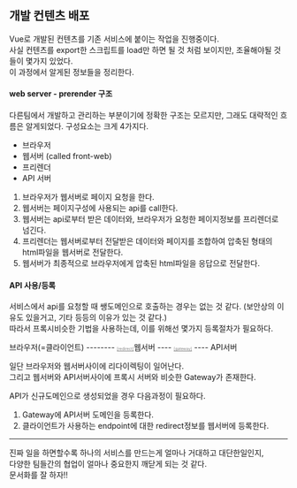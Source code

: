 ## 개발 컨텐츠 배포

Vue로 개발된 컨텐츠를 기존 서비스에 붙이는 작업을 진행중이다.\
사실 컨텐츠를 export한 스크립트를 load만 하면 될 것 처럼 보이지만, 조율해야될 것들이 몇가지 있었다.\
이 과정에서 알게된 정보들을 정리한다.

#### web server - prerender 구조

다른팀에서 개발하고 관리하는 부분이기에 정확한 구조는 모르지만, 그래도 대략적인 흐름은 알게되었다.
구성요소는 크게 4가지다.

- 브라우저
- 웹서버 (called front-web)
- 프리렌더
- API 서버

1. 브라우저가 웹서버로 페이지 요청을 한다.
2. 웹서버는 페이지구성에 사용되는 api를 call한다.
3. 웹서버는 api로부터 받은 데이터와, 브라우저가 요청한 페이지정보를 프리렌더로 넘긴다.
4. 프리렌더는 웹서버로부터 전달받은 데이터와 페이지를 조합하여 압축된 형태의 html파일을 웹서버로 전달한다.
5. 웹서버가 최종적으로 브라우저에게 압축된 html파일을 응답으로 전달한다.

#### API 사용/등록

서비스에서 api를 요청할 때 쌩도메인으로 호출하는 경우는 없는 것 같다. (보안상의 이유도 있을거고, 기타 등등의 이유가 있는 것 같다.)\
따라서 프록시비슷한 기법을 사용하는데, 이를 위해선 몇가지 등록절차가 필요하다.

브라우저(=클라이언트) -------- <u style="color: grey; font-size: 7px">[redirect]</u>웹서버 ---- <u style="color: grey; font-size: 7px">[gateway]</u> ---- API서버

일단 브라우저와 웹서버사이에 리다이렉팅이 일어난다.\
그리고 웹서버와 API서버사이에 프록시 서버와 비슷한 Gateway가 존재한다.

API가 신규도메인으로 생성되었을 경우 다음과정이 필요하다.

1. Gateway에 API서버 도메인을 등록한다.
2. 클라이언트가 사용하는 endpoint에 대한 redirect정보를 웹서버에 등록한다.

---

진짜 일을 하면할수록 하나의 서비스를 만드는게 얼마나 거대하고 대단한일인지,\
다양한 팀들간의 협업이 얼마나 중요한지 깨닫게 되는 것 같다.\
문서화를 잘 하자!!
